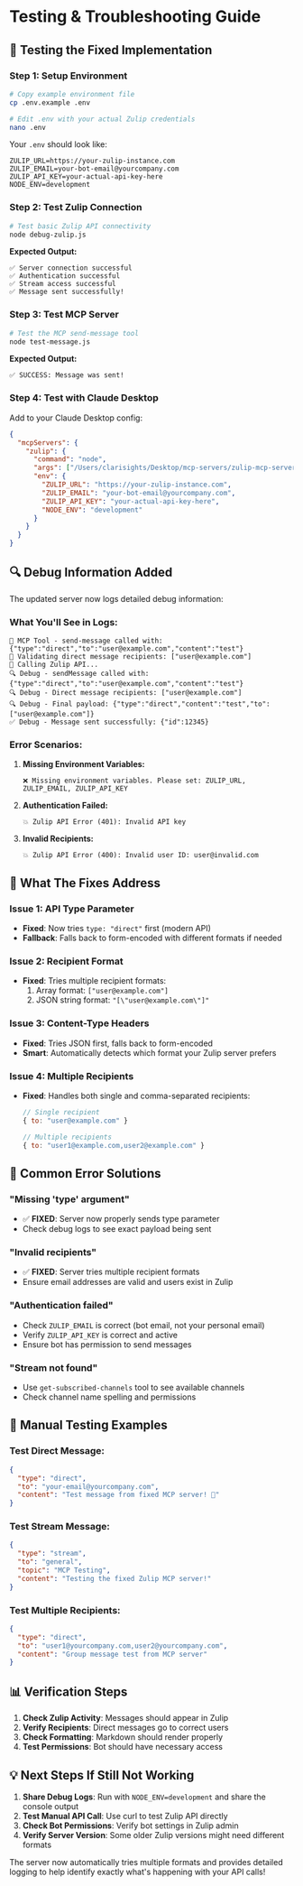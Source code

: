 # Testing & Troubleshooting Guide

## 🧪 **Testing the Fixed Implementation**

### **Step 1: Setup Environment**
```bash
# Copy example environment file
cp .env.example .env

# Edit .env with your actual Zulip credentials
nano .env
```

Your `.env` should look like:
```env
ZULIP_URL=https://your-zulip-instance.com
ZULIP_EMAIL=your-bot-email@yourcompany.com
ZULIP_API_KEY=your-actual-api-key-here
NODE_ENV=development
```

### **Step 2: Test Zulip Connection**
```bash
# Test basic Zulip API connectivity
node debug-zulip.js
```

**Expected Output:**
```
✅ Server connection successful
✅ Authentication successful
✅ Stream access successful
✅ Message sent successfully!
```

### **Step 3: Test MCP Server**
```bash
# Test the MCP send-message tool
node test-message.js
```

**Expected Output:**
```
✅ SUCCESS: Message was sent!
```

### **Step 4: Test with Claude Desktop**

Add to your Claude Desktop config:
```json
{
  "mcpServers": {
    "zulip": {
      "command": "node",
      "args": ["/Users/clarisights/Desktop/mcp-servers/zulip-mcp-server/dist/server.js"],
      "env": {
        "ZULIP_URL": "https://your-zulip-instance.com",
        "ZULIP_EMAIL": "your-bot-email@yourcompany.com", 
        "ZULIP_API_KEY": "your-actual-api-key-here",
        "NODE_ENV": "development"
      }
    }
  }
}
```

## 🔍 **Debug Information Added**

The updated server now logs detailed debug information:

### **What You'll See in Logs:**
```
🎯 MCP Tool - send-message called with: {"type":"direct","to":"user@example.com","content":"test"}
📧 Validating direct message recipients: ["user@example.com"]
🚀 Calling Zulip API...
🔍 Debug - sendMessage called with: {"type":"direct","to":"user@example.com","content":"test"}
🔍 Debug - Direct message recipients: ["user@example.com"]
🔍 Debug - Final payload: {"type":"direct","content":"test","to":["user@example.com"]}
✅ Debug - Message sent successfully: {"id":12345}
```

### **Error Scenarios:**
1. **Missing Environment Variables:**
   ```
   ❌ Missing environment variables. Please set: ZULIP_URL, ZULIP_EMAIL, ZULIP_API_KEY
   ```

2. **Authentication Failed:**
   ```
   💥 Zulip API Error (401): Invalid API key
   ```

3. **Invalid Recipients:**
   ```
   💥 Zulip API Error (400): Invalid user ID: user@invalid.com
   ```

## 🎯 **What The Fixes Address**

### **Issue 1: API Type Parameter**
- **Fixed**: Now tries `type: "direct"` first (modern API)
- **Fallback**: Falls back to form-encoded with different formats if needed

### **Issue 2: Recipient Format**
- **Fixed**: Tries multiple recipient formats:
  1. Array format: `["user@example.com"]`
  2. JSON string format: `"[\"user@example.com\"]"`

### **Issue 3: Content-Type Headers**
- **Fixed**: Tries JSON first, falls back to form-encoded
- **Smart**: Automatically detects which format your Zulip server prefers

### **Issue 4: Multiple Recipients**
- **Fixed**: Handles both single and comma-separated recipients:
  ```javascript
  // Single recipient
  { to: "user@example.com" }
  
  // Multiple recipients  
  { to: "user1@example.com,user2@example.com" }
  ```

## 🚨 **Common Error Solutions**

### **"Missing 'type' argument"**
- ✅ **FIXED**: Server now properly sends type parameter
- Check debug logs to see exact payload being sent

### **"Invalid recipients"**
- ✅ **FIXED**: Server tries multiple recipient formats
- Ensure email addresses are valid and users exist in Zulip

### **"Authentication failed"**
- Check `ZULIP_EMAIL` is correct (bot email, not your personal email)
- Verify `ZULIP_API_KEY` is correct and active
- Ensure bot has permission to send messages

### **"Stream not found"**
- Use `get-subscribed-channels` tool to see available channels
- Check channel name spelling and permissions

## 🔬 **Manual Testing Examples**

### **Test Direct Message:**
```json
{
  "type": "direct",
  "to": "your-email@yourcompany.com",
  "content": "Test message from fixed MCP server! 🎉"
}
```

### **Test Stream Message:**
```json
{
  "type": "stream",
  "to": "general", 
  "topic": "MCP Testing",
  "content": "Testing the fixed Zulip MCP server!"
}
```

### **Test Multiple Recipients:**
```json
{
  "type": "direct",
  "to": "user1@yourcompany.com,user2@yourcompany.com",
  "content": "Group message test from MCP server"
}
```

## 📊 **Verification Steps**

1. **Check Zulip Activity**: Messages should appear in Zulip
2. **Verify Recipients**: Direct messages go to correct users
3. **Check Formatting**: Markdown should render properly
4. **Test Permissions**: Bot should have necessary access

## 💡 **Next Steps If Still Not Working**

1. **Share Debug Logs**: Run with `NODE_ENV=development` and share the console output
2. **Test Manual API Call**: Use curl to test Zulip API directly
3. **Check Bot Permissions**: Verify bot settings in Zulip admin
4. **Verify Server Version**: Some older Zulip versions might need different formats

The server now automatically tries multiple formats and provides detailed logging to help identify exactly what's happening with your API calls!